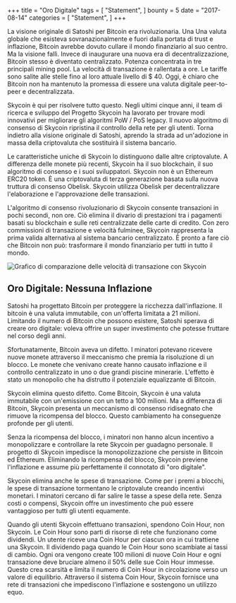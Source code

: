 +++
title = "Oro Digitale"
tags = [
    "Statement",
]
bounty = 5
date = "2017-08-14"
categories = [
    "Statement",
]
+++

La visione originale di Satoshi per Bitcoin era rivoluzionaria. Una Una valuta globale che 
esisteva sovranazionalmente e fuori dalla portata di trust e inflazione, Bitcoin avrebbe dovuto cullare il
mondo finanziario al suo centro. Ma la visione fallì. Invece di inaugurare una nuova era di
decentralizzazione, Bitcoin stesso è diventato centralizzato. Potenza concentrata in tre principali
mining pool. La velocità di transazione è rallentata a ore. Le tariffe sono salite alle stelle fino al loro attuale livello di $ 40.
Oggi, è chiaro che Bitcoin non ha mantenuto la promessa di essere una valuta digitale peer-to-peer e decentralizzata.

Skycoin è qui per risolvere tutto questo. Negli ultimi cinque anni, il team di ricerca e sviluppo del Progetto Skycoin
ha lavorato per trovare modi innovativi per migliorare gli algoritmi PoW / PoS legacy.
Il nuovo algoritmo di consenso di Skycoin ripristina il controllo della rete per gli utenti. Torna indietro
alla visione originale di Satoshi, aprendo la strada ad un'adozione in massa della criptovaluta che 
sostituirà il sistema bancario.

Le caratteristiche uniche di Skycoin lo distinguono dalle altre criptovalute. A differenza delle monete più recenti,
Skycoin ha il suo blockchain, il suo algoritmo di consenso e i suoi sviluppatori. Skycoin non è un
Ethereum ERC20 token. È una criptovaluta di terza generazione basata sulla nuova truttura di consenso
Obelisk. Skycoin utilizza Obelisk per decentralizzare l'elaborazione e l'approvazione delle transazioni.

L'algoritmo di consenso rivoluzionario di Skycoin consente transazioni in pochi secondi, non ore.
Ciò elimina il divario di prestazioni tra i pagamenti basati su blockchain e sulle reti centralizzate delle carte di credito.
Con zero commissioni di transazione e velocità fulminee, Skycoin rappresenta la
prima valida alternativa al sistema bancario centralizzato. È pronto a fare ciò che Bitcoin non può:
trasformare il mondo finanziario per tutti in tutto il mondo.

![Grafico di comparazione delle velocità di transazione con Skycoin](https://i.imgur.com/i0KNIIr.jpg)

## Oro Digitale: Nessuna Inflazione

Satoshi ha progettato Bitcoin per proteggere la ricchezza dall'inflazione. Il bitcoin è una valuta immutabile,
con un'offerta limitata a 21 milioni. Limitando il numero di Bitcoin che possono esistere,
Satoshi sperava di creare oro digitale: voleva offrire un super investimento che potesse
fruttare nel corso degli anni.

Sfortunatamente, Bitcoin aveva un difetto. I minatori potevano ricevere nuove monete attraverso il 
meccanismo che premia la risoluzione di un blocco. Le monete che venivano create hanno causato inflazione e il controllo 
centralizzato in uno o due grandi piscine minerarie. L'effetto è stato un monopolio che ha distrutto il potenziale 
equalizzante di Bitcoin.

Skycoin elimina questo difetto. Come Bitcoin, Skycoin è una valuta immutabile con un'emissione
con un tetto a 100 milioni. Ma a differenza di Bitcoin, Skycoin presenta un meccanismo di consenso ridisegnato
che rimuove la ricompensa del blocco. Questo cambiamento ha conseguenze profonde per gli utenti.

Senza la ricompensa del blocco, i minatori non hanno alcun incentivo a monopolizzare e controllare la rete Skycoin
per guadagno personale. Il progetto di Skycoin impedisce la monopolizzazione che persiste in
Bitcoin ed Ethereum. Eliminando la ricompensa del blocco, Skycoin previene l'inflazione e assume più perfettamente 
il connotato di "oro digitale".

Skycoin elimina anche le spese di transazione. Come per i premi a blocchi, le spese di transazione tormentano le
criptovalute creando incentivi monetari. I minatori cercano di far salire le tasse a spese
della rete. Senza costi o compensi, Skycoin offre un investimento che può essere vantaggioso per
tutti gli utenti equamente.

Quando gli utenti Skycoin effettuano transazioni, spendono Coin Hour, non Skycoin. Le Coin Hour sono
parti di risorse di rete che funzionano come dividendi. Un utente riceve una Coin Hour per ciascun
ora in cui trattiene una Skycoin. Il dividendo paga quando le Coin Hour sono scambiate ai tassi di cambio.
Ogni ora vengono create 100 milioni di nuove Coin Hour e ogni transazione deve bruciare almeno il
50% delle sue Coin Hour immesse. Questo crea scarsità e limita il numero di Coin Hour in
circolazione verso un valore di equilibrio. Attraverso il sistema Coin Hour, Skycoin fornisce una rete di
transazioni che impediscono l'inflazione e sostengono un utilizzo equo.
